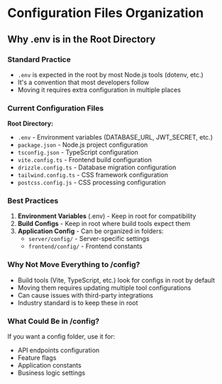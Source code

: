 # Configuration Files Organization

## Why .env is in the Root Directory

### Standard Practice
- `.env` is expected in the root by most Node.js tools (dotenv, etc.)
- It's a convention that most developers follow
- Moving it requires extra configuration in multiple places

### Current Configuration Files

**Root Directory:**
- `.env` - Environment variables (DATABASE_URL, JWT_SECRET, etc.)
- `package.json` - Node.js project configuration
- `tsconfig.json` - TypeScript configuration
- `vite.config.ts` - Frontend build configuration
- `drizzle.config.ts` - Database migration configuration
- `tailwind.config.ts` - CSS framework configuration
- `postcss.config.js` - CSS processing configuration

### Best Practices
1. **Environment Variables** (.env) - Keep in root for compatibility
2. **Build Configs** - Keep in root where build tools expect them
3. **Application Config** - Can be organized in folders:
   - `server/config/` - Server-specific settings
   - `frontend/config/` - Frontend constants

### Why Not Move Everything to /config?
- Build tools (Vite, TypeScript, etc.) look for configs in root by default
- Moving them requires updating multiple tool configurations
- Can cause issues with third-party integrations
- Industry standard is to keep these in root

### What Could Be in /config?
If you want a config folder, use it for:
- API endpoints configuration
- Feature flags
- Application constants
- Business logic settings